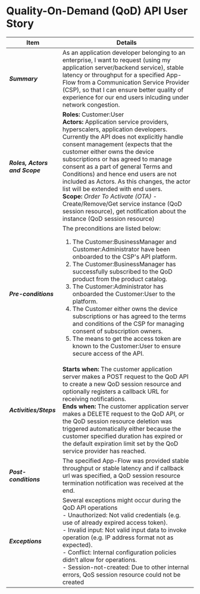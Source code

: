# Quality-On-Demand (QoD) API User Story

| **Item** | **Details** |
| ---- | ------- |
| ***Summary*** | As an application developer belonging to an enterprise, I want to request (using my application server/backend service), stable latency or throughput for a specified App-Flow from a Communication Service Provider (CSP), so that I can ensure better quality of experience for our end users inlcuding under network congestion.  |
| ***Roles, Actors and Scope*** | **Roles:** Customer:User<br> **Actors:** Application service providers, hyperscalers, application developers. Currently the API does not explicitly handle consent management (expects that the customer either owns the device subscriptions or has agreed to manage consent as a part of general Terms and Conditions) and hence end users are not included as Actors. As this changes, the actor list will be extended with end users. <br> **Scope:** *Order To Activate (OTA)* \- Create/Remove/Get service instance (QoD session resource)\, get notification about the instance (QoD session resource) |
| ***Pre-conditions*** |The preconditions are listed below:<br><ol><li>The Customer:BusinessManager and Customer:Administrator have been onboarded to the CSP's API platform.</li><li>The Customer:BusinessManager has successfully subscribed to the QoD product from the product catalog.</li><li>The Customer:Administrator has onboarded the Customer:User to the platform.</li><li>The Customer either owns the device subscriptions or has agreed to the terms and conditions of the CSP for managing consent of subscription owners.</li><li>The means to get the access token are known to the Customer:User to ensure secure access of the API.|
| ***Activities/Steps*** | **Starts when:** The customer application server makes a POST request to the QoD API to create a new QoD session resource and optionally registers a callback URL for receiving notifications.<br>**Ends when:** The customer application server makes a DELETE request to the QoD API, or the QoD session resource deletion was triggered automatically either because the customer specified duration has expired or the default expiration limit set by the QoD service provider has reached. |
| ***Post-conditions*** | The specified App-Flow was provided stable throughput or stable latency and if callback url was specified, a QoD session resource termination notification was received at the end.  |
| ***Exceptions*** | Several exceptions might occur during the QoD API operations<br>- Unauthorized: Not valid credentials (e.g. use of already expired access token).<br>- Invalid input: Not valid input data to invoke operation (e.g. IP address format not as expected).<br>- Conflict: Internal configuration policies didn’t allow for operations.<br>- Session-not-created: Due to other internal errors, QoS session resource could not be created|
